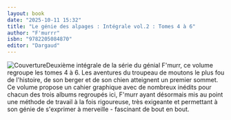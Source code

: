 ```yaml
---
layout: book
date: "2025-10-11 15:32"
title: "Le génie des alpages : Intégrale vol.2 : Tomes 4 à 6"
author: "F'murrr"
isbn: "9782205084870"
editor: "Dargaud"
---
```

![Couverture](/img/9782205084870.jpeg)Deuxième intégrale de la série du génial F'murr, ce volume regroupe les tomes 4 à 6. Les aventures du troupeau de moutons le plus fou de l'histoire, de son berger et de son chien atteignent un premier sommet. Ce volume propose un cahier graphique avec de nombreux inédits pour chacun des trois albums regroupés ici, F'murr ayant désormais mis au point une méthode de travail à la fois rigoureuse, très exigeante et permettant à son génie de s'exprimer à merveille - fascinant de bout en bout.
